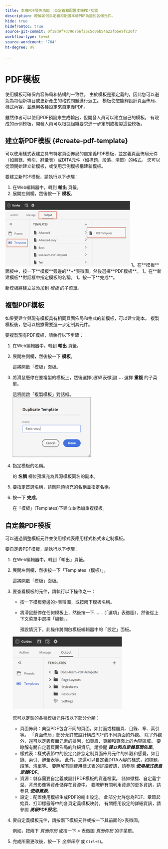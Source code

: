 ```yaml
---
title: 本機PDF發佈功能 |自定義和配置本機PDF功能
description: 瞭解如何自定義和配置本機PDF功能的各個元件。
hide: true
hidefromtoc: true
source-git-commit: 0f18d9f7d7967b6f25c5d05b54a22f65e9fc20f7
workflow-type: tm+mt
source-wordcount: '764'
ht-degree: 0%

---
```


# PDF模板

使用模板可確保內容佈局和結構的一致性。 由於模板是預定義的，因此您可以避免為每個新項目或更新產生的格式問題進行返工。 模板使您能夠設計頁面佈局、樣式內容，並應用各種設定來自定義PDF。

雖然作者可以使用PDF預設來生成輸出，但開發人員可以建立自己的模板。 有現成的示例模板，開發人員可以根據組織要求進一步定制或複製這些模板。


## 建立新PDF模板 {#create-pdf-template}

可以使用樣式表建立具有特定頁面佈局的自定義PDF模板，並定義頁面佈局元件（如目錄、索引、辭彙表）或DITA元件（如標題、段落、清單）的格式。 您可以從頭開始建立新模板，或使用示例模板構建新模板。

要建立新PDF模板，請執行以下步驟：
1. 在Web編輯器中，轉到 **輸出** 頁籤。
1. 展開左側欄，然後按一下 **模板**。
<img src="assets/create-pdf-template.png" alt="建立PDF模板" width="400">
1。在**模板**面板中，按一下**模板**旁邊的**+*表徵圖，然後選擇**PDF模板**。
1。在**新建模板**對話框中指定模板的名稱。
1。按一下**完成**。

新模板將建立並添加到 *模板* 的子菜單。

## 複製PDF模板

如果要建立與現有模板具有相同頁面佈局和格式的新模板，可以建立副本。 複製模板後，您可以根據需要進一步定制其元件。

要複製現有PDF模板，請執行以下步驟：
1. 在Web編輯器中，轉到 **輸出** 頁籤。
1. 展開左側欄，然後按一下 **模板**。

   這將開啟「模板」面板。
1. 將滑鼠懸停在要複製的模板上，然後選擇(*選項* 表徵圖) **...** 選擇 **重複** 的子菜單。

   這將開啟「複製模板」對話框。\
   <img src="assets/duplicate-template.png" alt="複製PDF模板" width="250">
1. 指定模板的名稱。

   的 **名稱** 欄位預填充為與源模板同名的副本。

1. 要指定首選名稱，請刪除預填充的名稱並指定名稱。
1. 按一下 **完成**。

   在「模板」(Templates)下建立並添加重複模板。

## 自定義PDF模板

可以通過調整模板元件並使用樣式表應用樣式格式來定制模板。

要自定義PDF模板，請執行以下步驟：
1. 在Web編輯器中，轉到「輸出」頁籤。
1. 展開左側欄，然後按一下「Templates（模板）」。

   這將開啟「模板」面板。
1. 要查看模板的元件，請執行以下操作之一：

   * 按一下模板旁邊的>表徵圖，或按兩下模板名稱。
   * 將滑鼠懸停在任何模板上，然後按一下……（「選項」表徵圖），然後從上下文菜單中選擇「編輯」。

      預設情況下，此操作將開啟模板編輯器中的「設定」面板。
   <img src="assets/customize-pdf-template.png" alt="自定義PDFTeamplte" width="350">

   您可以定製的各種模板元件按以下部分分類：
   * 頁面佈局：典型PDF包含不同的頁面，如封面或標題頁、目錄、章、索引等。 「頁面佈局」部分允許您設計構成PDF的不同頁面的外觀。 除了外觀外，還可以定義頁面元素的排列，如頁眉、頁腳和頁面上的內容區域。 要瞭解有關自定義頁面佈局的詳細資訊，請參閱 ***建立和自定義頁面佈局***。
   * 樣式表：樣式表節中的設定允許您定制頁面佈局元件的外觀和感覺，如目錄、索引、辭彙表等。 此外，您還可以自定義DITA內容的樣式，如標題、段落、清單等。 要瞭解有關使用樣式表的詳細資訊，請參閱 ***使用樣式表自定義PDF***。
   * 資源：儲存需要自定義或設計PDF模板的資產檔案。 諸如徽標、自定義字型、背景影像等資產儲存在資源中。 要瞭解有關利用資源的更多資訊，請參見 ***使用資源***。
   * 設定：配置使用模板生成PDF的輸出設定。 此部分允許您為PDF、章節起始頁、打印標籤等中的各頁定義模板映射。 有關應用設定的詳細資訊，請參閱 ***高級PDF設定***。
1. 要自定義模板元件，請按兩下模板元件或按一下其前面的>表徵圖。

   例如，按兩下 *頁面佈局* 或按一下 *>* 表徵圖 *頁面佈局* 的子菜單。
1. 完成所需更改後，按一下 *全部保存* 或 `Ctrl+S`)。


